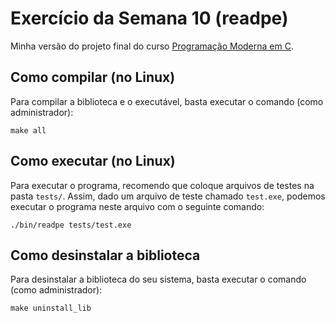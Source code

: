 # Exercício da Semana 10 (readpe)
Minha versão do projeto final do curso [Programação Moderna em C](https://youtube.com/playlist?list=PLIfZMtpPYFP5qaS2RFQxcNVkmJLGQwyKE&si=v4M7sd8Bw7xCaEK4).

## Como compilar (no Linux)
Para compilar a biblioteca e o executável, basta executar o comando (como administrador):
```
make all
```

## Como executar (no Linux)
Para executar o programa, recomendo que coloque arquivos de testes na pasta `tests/`. Assim, dado um arquivo de teste chamado `test.exe`, podemos executar o programa neste arquivo com o seguinte comando:
```
./bin/readpe tests/test.exe
```

## Como desinstalar a biblioteca
Para desinstalar a biblioteca do seu sistema, basta executar o comando (como administrador):
```
make uninstall_lib
```

